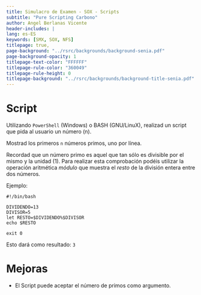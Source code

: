 ```yaml
---
title: Simulacro de Examen - SOX - Scripts
subtitle: "Pure Scripting Carbono"
author: Angel Berlanas Vicente
header-includes: |
lang: es-ES
keywords: [SMX, SOX, NFS]
titlepage: true,
page-background: "../rsrc/backgrounds/background-senia.pdf"
page-background-opacity: 1
titlepage-text-color: "FFFFFF"
titlepage-rule-color: "360049"
titlepage-rule-height: 0
titlepage-background: "../rsrc/backgrounds/background-title-senia.pdf"
---
```


# Script

Utilizando `PowerShell` (Windows) o BASH (GNU/LinuX), realizad un script que
pida al usuario un número (n).

Mostrad los primeros `n` números primos, uno por línea.

Recordad que un número primo es aquel que tan sólo es divisible por el mismo y la unidad (1). Para realizar esta comprobación podéis utilizar la operación aritmética *módulo* que muestra el *resto* de la división entera entre dos números.

Ejemplo:

```shell
#!/bin/bash

DIVIDENDO=13
DIVISOR=5
let RESTO=$DIVIDENDO%$DIVISOR
echo $RESTO

exit 0
```

Esto dará como resultado: `3`

# Mejoras

- El Script puede aceptar el número de primos como argumento.
